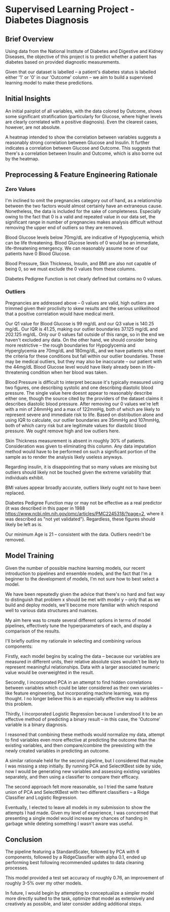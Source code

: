 # Supervised Learning Project - Diabetes Diagnosis

## Brief Overview
Using data from the National Institute of Diabetes and Digestive and Kidney Diseases, the objective of this project is to predict whether a patient has diabetes based on provided diagnostic measurements.

Given that our dataset is labelled – a patient's diabetes status is labelled either '1' or '0' in our 'Outcome' column – we aim to build a supervised learning model to make these predictions.

## Initial Insights
An initial pairplot of all variables, with the data colored by Outcome, shows some significant stratification (particularly for Glucose, where higher levels are clearly correlated with a positive diagnosis). Even the clearest cases, however, are not absolute.

A heatmap intended to show the correlation between variables suggests a reasonably strong correlation between Glucose and Insulin. It further indicates a correlation between Glucose and Outcome. This suggests that there's a correlation between Insulin and Outcome, which is also borne out by the heatmap.

## Preprocessing & Feature Engineering Rationale

### Zero Values
I'm inclined to omit the pregnancies category out of hand, as a relationship between the two factors would almost certainly have an extraneous cause. Nonetheless, the data is included for the sake of completeness. Especially owing to the fact that 0 is a valid and repeated value in our data set, the significant range in number of pregnancies makes analysis difficult without removing the upper end of outliers so they are removed.

Blood Glucose levels below 70mg/dL are indicative of Hypoglycemia, which can be life threatening. Blood Glucose levels of 0 would be an immediate, life-threatening emergency. We can reasonably assume none of our patients have 0 Blood Glucose. 

Blood Pressure, Skin Thickness, Insulin, and BMI are also not capable of being 0, so we must exclude the 0 values from these columns.

Diabetes Pedigree Function is not clearly defined but contains no 0 values.

### Outliers

Pregnancies are addressed above – 0 values are valid, high outliers are trimmed given their proclivity to skew results and the serious unlikelihood that a positive correlation would have medical merit.

Our Q1 value for Blood Glucose is 99 mg/dL and our Q3 value is 140.25 mg/dL. Our IQR is 41.25, making our outlier boundaries 37.125 mg/dL and 202.125 mg/dL. Only our 0 values fall outside of this range, so in the end we haven't excluded any data.
On the other hand, we should consider being more restrictive – the rough boundaries for Hypoglycemia and Hyperglycemia are 70mg/dL and 180mg/dL, and we have patients who meet the criteria for these conditions but fall within our outlier boundaries. These may be medical outliers, but they may also be inaccurate – our patient with the 44mg/dL Blood Glucose level would have likely already been in life-threatening condition when her blood was taken.

Blood Pressure is difficult to interpret because it's typically measured using two figures, one describing systolic and one describing diastolic blood pressure. The single value here doesnt appear to reasonably describe either one, though the source cited by the providers of the dataset claims it describes diastolic blood pressure.
After removing our 0 values we're left with a min of 24mmHg and a max of 122mmHg, both of which are likely to represent severe and immediate risk to life.
Based on distribution alone and using IQR to calculate, our outlier boundaries are 35mmHg and 107mmHg, both of which carry risk but are legitimate values for diastolic blood pressure.
We ought remove high and low outliers here.

Skin Thickness measurement is absent in roughly 30% of patients. Consideration was given to eliminating this column. Any data imputation method would have to be performed on such a significant portion of the sample as to render the analysis likely useless anyways.

Regarding insulin, it is disappointing that so many values are missing but outliers should likely not be touched given the extreme variability that individuals exhibit.

BMI values appear broadly accurate, outliers likely ought not to have been replaced.

Diabetes Pedigree Function may or may not be effective as a real predictor (it was described in this paper in 1988 https://www.ncbi.nlm.nih.gov/pmc/articles/PMC2245318/?page=2, where it was described as "not yet validated"). Regardless, these figures should likely be left as is.

Our minimum Age is 21 – consistent with the data. Outliers needn't be removed.

## Model Training
Given the number of possible machine learning models, our recent introduction to pipelines and ensemble models, and the fact that I'm a beginner to the development of models, I'm not sure how to best select a model.

We have been repeatedly given the advice that there's no hard and fast way to distinguish that problem x should be met with model y – only that as we build and deploy models, we'll become more familiar with which respond well to various data structures and nuances.

My aim here was to create several different options in terms of model pipelines, effectively tune the hyperparameters of each, and display a comparison of the results.

I'll briefly outline my rationale in selecting and combining various components:

Firstly, each model begins by scaling the data – because our variables are measured in different units, their relative absolute sizes wouldn't be likely to represent meaningful relationships. Data with a larger associated numeric value would be overweighted in the result.

Secondly, I incorporated PCA in an attempt to find hidden correlations between variables which could be later considered as their own variables – like feature engineering, but incorporating machine learning, was my thought. I no longer believe this is an especially effective way to address this problem.

Thirdly, I incorporated Logistic Regression because I understood it to be an effective method of predicting a binary result – in this case, the 'Outcome' variable is a binary diagnosis.

I reasoned that combining these methods would normalize my data, attempt to find variables even more effective at predicting the outcome than the existing variables, and then compare/combine the preexisting with the newly created variables in predicting an outcome.

A similar rationale held for the second pipeline, but I considered that maybe I was missing a step initially. By running PCA and SelectKBest side by side, now I would be generating new variables and assessing existing variables separately, and then using a classifier to compare their efficacy.

The second approach felt more reasonable, so I tried the same feature union of PCA and SelectKBest with two different classifiers – a Ridge Classifier and Logistic Regression.

Eventually, I elected to leave all models in my submission to show the attempts I had made. Given my level of experience, I was concerned that presenting a single model would increase my chances of handing in garbage while deleting something I wasn't aware was useful.

## Conclusion
The pipeline featuring a StandardScaler, followed by PCA with 6 components, followed by a RidgeClassifier with alpha 0.1, ended up performing best following recommended updates to data cleaning processes.

This model provided a test set accuracy of roughly 0.76, an improvement of roughly 3-5% over my other models.

In future, I would begin by attempting to conceptualize a simpler model more directly suited to the task, optimize that model as extensively and creatively as possible, and later consider adding additional steps.